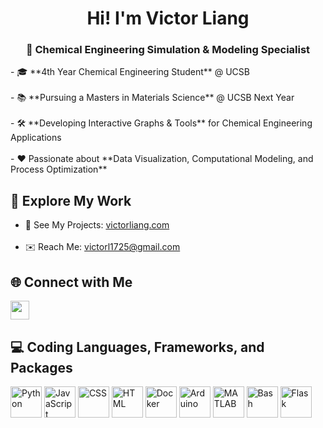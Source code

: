 <h1 align="center"> Hi! I'm Victor Liang </h1>

<h3 align="center"> 🧪 Chemical Engineering Simulation & Modeling Specialist </h3>
- 🎓 **4th Year Chemical Engineering Student** @ UCSB  <br><br>
- 📚 **Pursuing a Masters in Materials Science** @ UCSB Next Year  <br><br>
- 🛠 **Developing Interactive Graphs & Tools** for Chemical Engineering Applications  <br><br>
- ❤️ Passionate about **Data Visualization, Computational Modeling, and Process Optimization** 

## 🔗 Explore My Work  
- 🚀 See My Projects: [victorliang.com](https://victorliang.com/)  <br><br>
- ✉️ Reach Me: [victorl1725@gmail.com](mailto:victorl1725@gmail.com)  

## 🌐 Connect with Me  
<a href="https://www.linkedin.com/in/victor-liang-567238231/">
  <img src="https://encrypted-tbn0.gstatic.com/images?q=tbn:ANd9GcRokEYt0yyh6uNDKL8uksVLlhZ35laKNQgZ9g&s" width="30" height="30">
</a>

<!-- Add dash, plotly, and google cloud run -->
## 💻 Coding Languages, Frameworks, and Packages  
<p align="left">
  <img src="https://cdn.jsdelivr.net/gh/devicons/devicon/icons/python/python-original.svg" title="Python" width="50" height="50"/>  
  <img src="https://cdn.jsdelivr.net/gh/devicons/devicon/icons/javascript/javascript-original.svg" title="JavaScript" width="50" height="50"/>  
  <img src="https://cdn.jsdelivr.net/gh/devicons/devicon/icons/css3/css3-original.svg" title="CSS" width="50" height="50"/>  
  <img src="https://cdn.jsdelivr.net/gh/devicons/devicon/icons/html5/html5-original.svg" title="HTML" width="50" height="50"/>   
  <img src="https://cdn.jsdelivr.net/gh/devicons/devicon/icons/docker/docker-original.svg" title="Docker" width="50" height="50"/>  
  <img src="https://upload.wikimedia.org/wikipedia/commons/8/87/Arduino_Logo.svg" title="Arduino" width="50" height="50"/>  
  <img src="https://upload.wikimedia.org/wikipedia/commons/2/21/Matlab_Logo.png" title="MATLAB" width="50" height="50"/>  
  <img src="https://upload.wikimedia.org/wikipedia/commons/8/82/Gnu-bash-logo.svg" title="Bash" width="50" height="50"/>  
  <img src="https://cdn.jsdelivr.net/gh/devicons/devicon/icons/flask/flask-original.svg" title="Flask" width="50" height="50"/>  
</p> 
